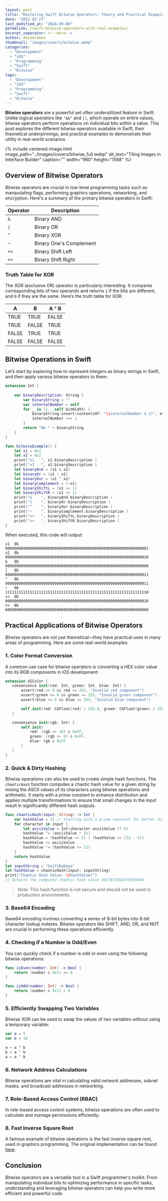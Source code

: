 ```yaml
---
layout: post
title: "Mastering Swift Bitwise Operators: Theory and Practical Examples"
date: "2022-02-27"
last_modified_at: "2024-09-08"
permalink: /swift-bitwise-operators-with-real-examples/
excerpt_separator: <!--more-->
author: deyaeldeen
thumbnail: "images/covers/bitwise.webp"
categories: 
  - "Development"
  - "iOS"
  - "Programming"
  - "Swift"
  - "Bitwise"
tags: 
  - "Development"
  - "iOS"
  - "Programming"
  - "Swift"
  - "Bitwise"
---
```


**Bitwise operators** are a powerful yet often underutilized feature in Swift. Unlike logical operators like `"&&"` and `||`, which operate on entire values, bitwise operators perform operations on individual bits within a value. This post explores the different bitwise operators available in Swift, their theoretical underpinnings, and practical examples to demonstrate their utility in real-world scenarios.

<!--more-->

{%
 include centered-image.html 
 image_path="../images/covers/bitwise_full.webp"
 alt_text="Tiling Images in Interface Builder" 
 caption=""
 width="960" 
 height="1568"
%}

## Overview of Bitwise Operators

Bitwise operators are crucial in low-level programming tasks such as manipulating flags, performing graphics operations, networking, and encryption. Here's a summary of the primary bitwise operators in Swift:

| **Operator**  | **Description**                   |
|---------------|-----------------------------------|
| `&`           | Binary AND                        |
| `\|`          | Binary OR                         |
| `^`           | Binary XOR                        |
| `~`           | Binary One's Complement           |
| `<<`          | Binary Shift Left                 |
| `>>`          | Binary Shift Right                |

### Truth Table for XOR

The XOR (exclusive OR) operator is particularly interesting. It compares corresponding bits of two operands and returns `1` if the bits are different, and `0` if they are the same. Here’s the truth table for XOR:

| A      | B      | A ^ B  |
|--------|--------|--------|
| TRUE   | TRUE   | FALSE  |
| TRUE   | FALSE  | TRUE   |
| FALSE  | TRUE   | TRUE   |
| FALSE  | FALSE  | FALSE  |

## Bitwise Operations in Swift

Let’s start by exploring how to represent integers as binary strings in Swift, and then apply various bitwise operators to them:

```swift
extension Int {
    
    var binaryDescription: String {
        var binaryString = ""
        var internalNumber = self
        for _ in (1...self.bitWidth) {
            binaryString.insert(contentsOf: "\(internalNumber & 1)", at: binaryString.startIndex)
            internalNumber >>= 1
        }
        return "0b " + binaryString
    }
}

func bitwiseExample() {
    let x1 = 0x1
    let x2 = 0x2
    print("x1	", x1.binaryDescription )
    print("x2	", x2.binaryDescription )
    let binaryAnd = (x1 & x2)
    let binaryOr = (x1 | x2)
    let binaryXor = (x1 ^ x2)
    let binaryComplement = (~x1)
    let binaryShiftL = (x1 << 1)
    let binaryShiftR = (x1 >> 1)
    print("&	", binaryAnd.binaryDescription )
    print("|	", binaryOr.binaryDescription )
    print("^	", binaryXor.binaryDescription )
    print("~	", binaryComplement.binaryDescription )
    print("<<	", binaryShiftL.binaryDescription )
    print(">>	", binaryShiftR.binaryDescription )
}
```

When executed, this code will output:

```
x1  0b 0000000000000000000000000000000000000000000000000000000000000001
x2  0b 0000000000000000000000000000000000000000000000000000000000000010
&   0b 0000000000000000000000000000000000000000000000000000000000000000
|   0b 0000000000000000000000000000000000000000000000000000000000000011
^   0b 0000000000000000000000000000000000000000000000000000000000000011
~   0b 1111111111111111111111111111111111111111111111111111111111111110
<<  0b 0000000000000000000000000000000000000000000000000000000000000010
>>  0b 0000000000000000000000000000000000000000000000000000000000000000
```

## Practical Applications of Bitwise Operators

Bitwise operators are not just theoretical—they have practical uses in many areas of programming. Here are some real-world examples:

### 1. Color Format Conversion

A common use case for bitwise operators is converting a HEX color value into its RGB components in iOS development:

```swift
extension UIColor {
   convenience init(red: Int, green: Int, blue: Int) {
       assert(red >= 0 && red <= 255, "Invalid red component")
       assert(green >= 0 && green <= 255, "Invalid green component")
       assert(blue >= 0 && blue <= 255, "Invalid blue component")

       self.init(red: CGFloat(red) / 255.0, green: CGFloat(green) / 255.0, blue: CGFloat(blue) / 255.0, alpha: 1.0)
   }

   convenience init(rgb: Int) {
       self.init(
           red: (rgb >> 16) & 0xFF,
           green: (rgb >> 8) & 0xFF,
           blue: rgb & 0xFF
       )
   }
}
```

### 2. Quick & Dirty Hashing

Bitwise operations can also be used to create simple hash functions. The `chaoticHash` function computes a chaotic hash value for a given string by mixing the ASCII values of its characters using bitwise operations and arithmetic. It starts with a prime constant to enhance distribution and applies multiple transformations to ensure that small changes in the input result in significantly different hash outputs. 


```swift
func chaoticHash(input: String) -> Int {
    var hashValue = 31 // Starting with a prime constant for better distribution
    for character in input {
        let asciiValue = Int(character.asciiValue ?? 0)
        hashValue ^= (asciiValue * 31)
        hashValue = (hashValue << 5) | (hashValue >> (32 - 5))
        hashValue += asciiValue
        hashValue ^= (hashValue >> 13)
    }
    return hashValue
}
let inputString = "SwiftByDeya"
let hashValue = chaoticHash(input: inputString)
print("Chaotic Hash Value: \(hashValue)")
// Outputs the computed chaotic hash value 3637872018676935840
```

> Note: This hash function is not secure and should not be used in production environments.


### 3. Base64 Encoding

Base64 encoding involves converting a series of 8-bit bytes into 6-bit character lookup indexes. Bitwise operators like SHIFT, AND, OR, and NOT are crucial in performing these operations efficiently.

### 4. Checking if a Number is Odd/Even

You can quickly check if a number is odd or even using the following bitwise operations:

```swift
func isEven(number: Int) -> Bool {
    return (number & 0x1) == 0
}

func isOdd(number: Int) -> Bool {
    return (number & 0x1) > 0
}
```

### 5. Efficiently Swapping Two Variables

Bitwise XOR can be used to swap the values of two variables without using a temporary variable:

```swift
var a = 5
var b = 10

a = a ^ b
b = a ^ b
a = a ^ b
```

### 6. Network Address Calculations

Bitwise operations are vital in calculating valid network addresses, subnet masks, and broadcast addresses in networking.

### 7. Role-Based Access Control (RBAC)

In role-based access control systems, bitwise operations are often used to calculate and manage permissions efficiently.

### 8. Fast Inverse Square Root

A famous example of bitwise operations is the fast inverse square root, used in graphics programming. The original implementation can be found [here](http://h14s.p5r.org/2012/09/0x5f3759df.html).

## Conclusion

Bitwise operators are a versatile tool in a Swift programmer’s toolkit. From manipulating individual bits to optimizing performance in specific tasks, understanding and leveraging bitwise operators can help you write more efficient and powerful code.

